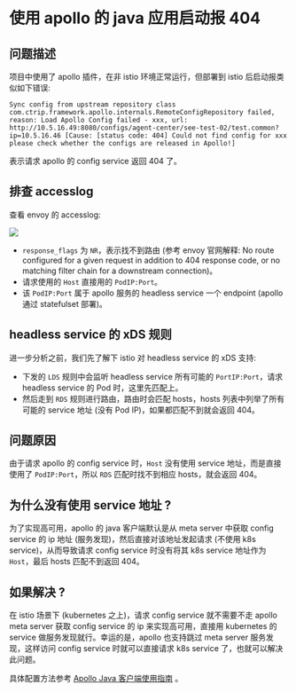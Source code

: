 # 使用 apollo 的 java 应用启动报 404

## 问题描述

项目中使用了 apollo 插件，在非 istio 环境正常运行，但部署到 istio 后启动报类似如下错误:

```log
Sync config from upstream repository class com.ctrip.framework.apollo.internals.RemoteConfigRepository failed, reason: Load Apollo Config failed - xxx, url: http://10.5.16.49:8080/configs/agent-center/see-test-02/test.common?ip=10.5.16.46 [Cause: [status code: 404] Could not find config for xxx please check whether the configs are released in Apollo!]
```

表示请求 apollo 的 config service 返回 404 了。

## 排查 accesslog

查看 envoy 的 accesslog:

![](1.jpg)

* `response_flags` 为 `NR`，表示找不到路由 (参考 envoy 官网解释: No route configured for a given request in addition to 404 response code, or no matching filter chain for a downstream connection)。
* 请求使用的 `Host` 直接用的 `PodIP:Port`。
* 该 `PodIP:Port` 属于 apollo 服务的 headless service 一个 endpoint (apollo 通过 statefulset 部署)。

## headless service 的 xDS 规则

进一步分析之前，我们先了解下 istio 对 headless service 的 xDS 支持:
* 下发的 `LDS` 规则中会监听 headless service 所有可能的 `PortIP:Port`，请求 headless service 的 Pod 时，这里先匹配上。
* 然后走到 `RDS` 规则进行路由，路由时会匹配 hosts，hosts 列表中列举了所有可能的 service 地址 (没有 Pod IP)，如果都匹配不到就会返回 404。

## 问题原因

由于请求 apollo 的 config service 时，`Host` 没有使用 service 地址，而是直接使用了 `PodIP:Port`，所以 `RDS` 匹配时找不到相应 hosts，就会返回 404。

## 为什么没有使用 service 地址 ?

为了实现高可用，apollo 的 java 客户端默认是从 meta server 中获取 config service 的 ip 地址 (服务发现)，然后直接对该地址发起请求 (不使用 k8s service)，从而导致请求 config service 时没有将其 k8s service 地址作为 `Host`，最后 hosts 匹配不到返回 404。

## 如果解决 ?

在 istio 场景下 (kubernetes 之上)，请求 config service 就不需要不走 apollo meta server 获取 config service 的 ip 来实现高可用，直接用 kubernetes 的 service 做服务发现就行。幸运的是，apollo 也支持跳过 meta server 服务发现，这样访问 config service 时就可以直接请求 k8s service 了，也就可以解决此问题。

具体配置方法参考 [Apollo Java 客户端使用指南](https://github.com/ctripcorp/apollo/wiki/Java%E5%AE%A2%E6%88%B7%E7%AB%AF%E4%BD%BF%E7%94%A8%E6%8C%87%E5%8D%97#1222-%E8%B7%B3%E8%BF%87apollo-meta-server%E6%9C%8D%E5%8A%A1%E5%8F%91%E7%8E%B0) 。